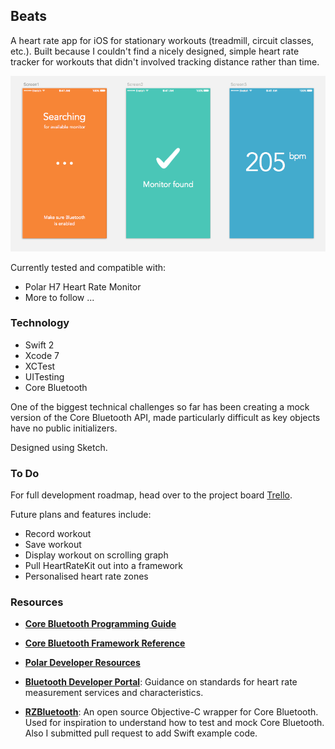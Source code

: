 ## Beats

A heart rate app for iOS for stationary workouts (treadmill, circuit classes, etc.). Built because I couldn't find a nicely designed, simple heart rate tracker for workouts that didn't involved tracking distance rather than time.

![screenshot](./Design/screens.png)

Currently tested and compatible with:
* Polar H7 Heart Rate Monitor
* More to follow ...

### Technology
* Swift 2
* Xcode 7
* XCTest
* UITesting
* Core Bluetooth

One of the biggest technical challenges so far has been creating a mock version of the Core Bluetooth API, made particularly difficult as key objects have no public initializers.

Designed using Sketch.

### To Do
For full development roadmap, head over to the project board [Trello](https://trello.com/b/PrwzpYqY/beats).

Future plans and features include:

* Record workout
* Save workout
* Display workout on scrolling graph
* Pull HeartRateKit out into a framework
* Personalised heart rate zones

### Resources
* [**Core Bluetooth Programming Guide**](https://developer.apple.com/library/ios/documentation/NetworkingInternetWeb/Conceptual/CoreBluetooth_concepts/AboutCoreBluetooth/Introduction.html)

* [**Core Bluetooth Framework Reference**](https://developer.apple.com/library/ios/documentation/CoreBluetooth/Reference/CoreBluetooth_Framework/index.html#//apple_ref/doc/uid/TP40011295)

* [**Polar Developer Resources**](http://developer.polar.com/wiki/H6_and_H7_Heart_rate_sensors)

* [**Bluetooth Developer Portal**](https://developer.bluetooth.org/gatt/services/Pages/ServiceViewer.aspx?u=org.bluetooth.service.heart_rate.xml): Guidance on standards for heart rate measurement services and characteristics.

* [**RZBluetooth**](https://github.com/Raizlabs/RZBluetooth): An open source Objective-C wrapper for Core Bluetooth. Used for inspiration to understand how to test and mock Core Bluetooth. Also I submitted pull request to add Swift example code.
